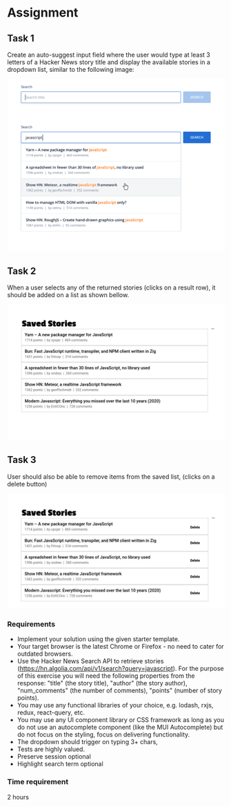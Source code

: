 # Assignment

## Task 1

Create an auto-suggest input field where the user would type at least 3 letters of a Hacker News story title and display the available stories in a dropdown list, similar to the following image:

![Screenshot](./autocomplete.png)

## Task 2

When a user selects any of the returned stories (clicks on a result row), it should be added on a list as shown bellow.

![Screenshot](./list.jpeg)

## Task 3

User should also be able to remove items from the saved list, (clicks on a delete button)

![Screenshot](./list2.jpeg)

### Requirements

- Implement your solution using the given starter template.
- Your target browser is the latest Chrome or Firefox - no need to cater for outdated browsers.
- Use the Hacker News Search API to retrieve stories (https://hn.algolia.com/api/v1/search?query=javascript). For the purpose of this exercise you will need the following properties from the response: "title" (the story title), "author" (the story author), "num_comments" (the number of comments), "points" (number of story points).
- You may use any functional libraries of your choice, e.g. lodash, rxjs, redux, react-query, etc.
- You may use any UI component library or CSS framework as long as you do not use an autocomplete component (like the MUI Autocomplete) but do not focus on the styling, focus on delivering functionality.
- The dropdown should trigger on typing 3+ chars,
- Tests are highly valued.
- Preserve session optional
- Highlight search term optional

### Time requirement

2 hours
